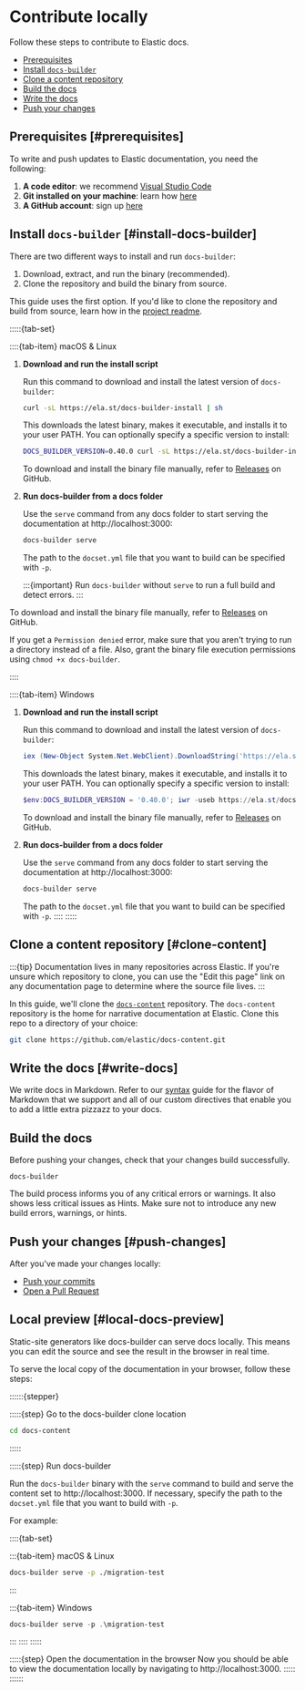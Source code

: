 # Contribute locally

Follow these steps to contribute to Elastic docs.

* [Prerequisites](#prerequisites)
* [Install `docs-builder`](#install-docs-builder)
* [Clone a content repository](#clone-content)
* [Build the docs](#build-the-docs)
* [Write the docs](#write-docs)
* [Push your changes](#push-changes)

## Prerequisites [#prerequisites]

To write and push updates to Elastic documentation, you need the following:

1. **A code editor**: we recommend [Visual Studio Code](https://code.visualstudio.com/download)
1. **Git installed on your machine**: learn how [here](https://github.com/git-guides/install-git)
1. **A GitHub account**: sign up [here](https://github.com/)

## Install `docs-builder` [#install-docs-builder]

There are two different ways to install and run `docs-builder`:

1. Download, extract, and run the binary (recommended).
1. Clone the repository and build the binary from source.

This guide uses the first option. If you'd like to clone the repository and build from source, learn how in the [project readme](https://github.com/elastic/docs-builder?tab=readme-ov-file#docs-builder).

:::::{tab-set}

::::{tab-item} macOS & Linux

1. **Download and run the install script**   

   Run this command to download and install the latest version of `docs-builder`:

   ```sh
   curl -sL https://ela.st/docs-builder-install | sh
   ```
   
   This downloads the latest binary, makes it executable, and installs it to your user PATH.
   You can optionally specify a specific version to install:

   ```sh
   DOCS_BUILDER_VERSION=0.40.0 curl -sL https://ela.st/docs-builder-install | sh
   ```

   To download and install the binary file manually, refer to [Releases](https://github.com/elastic/docs-builder/releases) on GitHub.

2. **Run docs-builder from a docs folder**

   Use the `serve` command from any docs folder to start serving the documentation at http://localhost:3000:

   ```sh
   docs-builder serve
   ```

   The path to the `docset.yml` file that you want to build can be specified with `-p`.

   :::{important}
   Run `docs-builder` without `serve` to run a full build and detect errors.
   :::

To download and install the binary file manually, refer to [Releases](https://github.com/elastic/docs-builder/releases) on GitHub. 

If you get a `Permission denied` error, make sure that you aren't trying to run a directory instead of a file. Also, grant the binary file execution permissions using `chmod +x docs-builder`.

::::

::::{tab-item} Windows

1. **Download and run the install script**   

   Run this command to download and install the latest version of `docs-builder`:

   ```powershell
   iex (New-Object System.Net.WebClient).DownloadString('https://ela.st/docs-builder-install-win')
   ```

   This downloads the latest binary, makes it executable, and installs it to your user PATH.
   You can optionally specify a specific version to install:

   ```powershell
   $env:DOCS_BUILDER_VERSION = '0.40.0'; iwr -useb https://ela.st/docs-builder-install.ps1 | iex
   ```

   To download and install the binary file manually, refer to [Releases](https://github.com/elastic/docs-builder/releases) on GitHub.

2. **Run docs-builder from a docs folder**

   Use the `serve` command from any docs folder to start serving the documentation at http://localhost:3000:

   ```sh
   docs-builder serve
   ```
   The path to the `docset.yml` file that you want to build can be specified with `-p`.
::::
:::::


## Clone a content repository [#clone-content]

:::{tip}
Documentation lives in many repositories across Elastic. If you're unsure which repository to clone, you can use the "Edit this page" link on any documentation page to determine where the source file lives.
:::

In this guide, we'll clone the [`docs-content`](https://github.com/elastic/docs-content) repository. The `docs-content` repository is the home for narrative documentation at Elastic. Clone this repo to a directory of your choice:

```sh
git clone https://github.com/elastic/docs-content.git
```

## Write the docs [#write-docs]

We write docs in Markdown. Refer to our [syntax](../syntax/index.md) guide for the flavor of Markdown that we support and all of our custom directives that enable you to add a little extra pizzazz to your docs.

## Build the docs

Before pushing your changes, check that your changes build successfully.

```
docs-builder
```

The build process informs you of any critical errors or warnings. It also shows less critical issues as Hints. Make sure not to introduce any new build errors, warnings, or hints.

## Push your changes [#push-changes]

After you've made your changes locally:

* [Push your commits](https://docs.github.com/en/get-started/using-git/pushing-commits-to-a-remote-repository)
* [Open a Pull Request](https://docs.github.com/en/pull-requests/collaborating-with-pull-requests/proposing-changes-to-your-work-with-pull-requests/creating-a-pull-request)

## Local preview [#local-docs-preview]

Static-site generators like docs-builder can serve docs locally. This means you can edit the source and see the result in the browser in real time.

To serve the local copy of the documentation in your browser, follow these steps:

::::::{stepper}

:::::{step} Go to the docs-builder clone location

```sh
cd docs-content
```
:::::

:::::{step} Run docs-builder

Run the `docs-builder` binary with the `serve` command to build and serve the content set to http://localhost:3000. If necessary, specify the path to the `docset.yml` file that you want to build with `-p`.

For example:

::::{tab-set}

:::{tab-item} macOS & Linux

```sh
docs-builder serve -p ./migration-test
```
:::

:::{tab-item} Windows

```powershell
docs-builder serve -p .\migration-test
```
:::
::::
:::::

:::::{step} Open the documentation in the browser
Now you should be able to view the documentation locally by navigating to http://localhost:3000.
:::::
::::::
